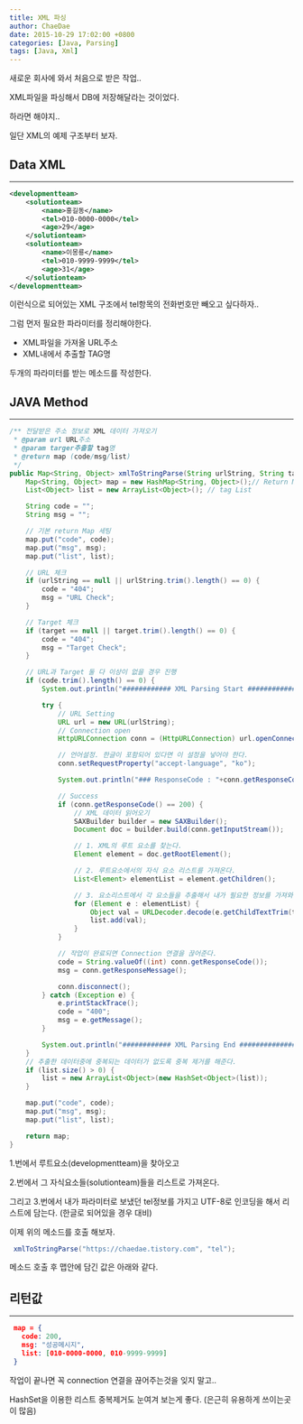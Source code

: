 ```yaml
---
title: XML 파싱
author: ChaeDae
date: 2015-10-29 17:02:00 +0800
categories: [Java, Parsing]
tags: [Java, Xml]
---
```



새로운 회사에 와서 처음으로 받은 작업..

XML파일을 파싱해서 DB에 저장해달라는 것이었다.

하라면 해야지..

일단 XML의 예제 구조부터 보자.

## Data XML
---
```xml
<developmentteam> 
    <solutionteam> 
        <name>홍길동</name> 
        <tel>010-0000-0000</tel> 
        <age>29</age> 
    </solutionteam>
    <solutionteam> 
        <name>이몽룡</name> 
        <tel>010-9999-9999</tel>
        <age>31</age>
    </solutionteam>
</developmentteam>
```

이런식으로 되어있는 XML 구조에서 tel항목의 전화번호만 빼오고 싶다하자..

그럼 먼저 필요한 파라미터를 정리해야한다.

-   XML파일을 가져올 URL주소
-   XML내에서 추출할 TAG명

두개의 파라미터를 받는 메소드를 작성한다.

## JAVA Method
---
```java
/** 전달받은 주소 정보로 XML 데이터 가져오기 
 * @param url URL주소 
 * @param targer추출할 tag명 
 * @return map (code/msg/list) 
 */ 
public Map<String, Object> xmlToStringParse(String urlString, String target) { 
    Map<String, Object> map = new HashMap<String, Object>();// Return Map 
    List<Object> list = new ArrayList<Object>(); // tag List 

    String code = ""; 
    String msg = ""; 

    // 기본 return Map 세팅 
    map.put("code", code); 
    map.put("msg", msg); 
    map.put("list", list); 

    // URL 체크 
    if (urlString == null || urlString.trim().length() == 0) { 
        code = "404"; 
        msg = "URL Check"; 
    } 

    // Target 체크 
    if (target == null || target.trim().length() == 0) { 
        code = "404"; 
        msg = "Target Check"; 
    } 

    // URL과 Target 둘 다 이상이 없을 경우 진행 
    if (code.trim().length() == 0) { 
        System.out.println("############ XML Parsing Start ###############"); 

        try { 
            // URL Setting 
            URL url = new URL(urlString); 
            // Connection open 
            HttpURLConnection conn = (HttpURLConnection) url.openConnection(); 

            // 언어설정. 한글이 포함되어 있다면 이 설정을 넣어야 한다. 
            conn.setRequestProperty("accept-language", "ko"); 

            System.out.println("### ResponseCode : "+conn.getResponseCode()); 

            // Success 
            if (conn.getResponseCode() == 200) { 
                // XML 데이터 읽어오기 
                SAXBuilder builder = new SAXBuilder(); 
                Document doc = builder.build(conn.getInputStream()); 

                // 1. XML의 루트 요소를 찾는다. 
                Element element = doc.getRootElement(); 

                // 2. 루트요소에서의 자식 요소 리스트를 가져온다. 
                List<Element> elementList = element.getChildren(); 

                // 3. 요소리스트에서 각 요소들을 추출해서 내가 필요한 정보를 가져와 리스트에 담는다. 
                for (Element e : elementList) { 
                    Object val = URLDecoder.decode(e.getChildTextTrim(target), "UTF-8"); 
                    list.add(val); 
                } 
            } 

            // 작업이 완료되면 Connection 연결을 끊어준다. 
            code = String.valueOf((int) conn.getResponseCode()); 
            msg = conn.getResponseMessage(); 

            conn.disconnect(); 
        } catch (Exception e) { 
            e.printStackTrace(); 
            code = "400"; 
            msg = e.getMessage(); 
        } 

        System.out.println("############ XML Parsing End ###############"); 
    } 
    // 추출한 데이터중에 중복되는 데이터가 없도록 중복 제거를 해준다. 
    if (list.size() > 0) { 
        list = new ArrayList<Object>(new HashSet<Object>(list)); 
    } 

    map.put("code", code); 
    map.put("msg", msg); 
    map.put("list", list); 

    return map; 
}

```

1.번에서 루트요소(developmentteam)을 찾아오고

2.번에서 그 자식요소들(solutionteam)들을 리스트로 가져온다.

그리고 3.번에서 내가 파라미터로 보냈던 tel정보를 가지고 UTF-8로 인코딩을 해서 리스트에 담는다. (한글로 되어있을 경우 대비)

이제 위의 메소드를 호출 해보자.

```java
 xmlToStringParse("https://chaedae.tistory.com", "tel");
```

메소드 호출 후 맵안에 담긴 값은 아래와 같다.

## 리턴값
---
```json
 map = {
   code: 200, 
   msg: "성공메시지", 
   list: [010-0000-0000, 010-9999-9999]
 }
```

작업이 끝나면 꼭 connection 연결을 끊어주는것을 잊지 말고..

HashSet을 이용한 리스트 중복제거도 눈여겨 보는게 좋다. (은근히 유용하게 쓰이는곳이 많음)